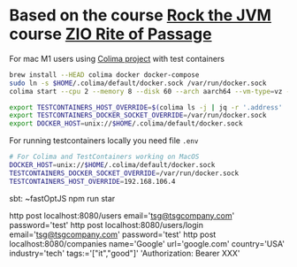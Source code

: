 # Based on the course [Rock the JVM](https://rockthejvm.com/) course [ZIO Rite of Passage](https://rockthejvm.com/courses/enrolled/2132116)

For mac M1 users using [Colima project](https://github.com/abiosoft/colima) with test containers
```bash
brew install --HEAD colima docker docker-compose
sudo ln -s $HOME/.colima/default/docker.sock /var/run/docker.sock
colima start --cpu 2 --memory 8 --disk 60 --arch aarch64 --vm-type=vz --vz-rosetta --mount-type virtiofs --network-address

export TESTCONTAINERS_HOST_OVERRIDE=$(colima ls -j | jq -r '.address' | head -n 1)
export TESTCONTAINERS_DOCKER_SOCKET_OVERRIDE=/var/run/docker.sock
export DOCKER_HOST=unix://$HOME/.colima/default/docker.sock
```

For running testcontainers locally you need file `.env`
```bash
# For Colima and TestContainers working on MacOS
DOCKER_HOST=unix://$HOME/.colima/default/docker.sock
TESTCONTAINERS_DOCKER_SOCKET_OVERRIDE=/var/run/docker.sock
TESTCONTAINERS_HOST_OVERRIDE=192.168.106.4
```

sbt: ~fastOptJS
npm run star

http post localhost:8080/users email='tsg@tsgcompany.com' password='test'
http post localhost:8080/users/login email='tsg@tsgcompany.com' password='test'
http post localhost:8080/companies name='Google' url='google.com' country='USA' industry='tech' tags:='["it","good"]' 'Authorization: Bearer XXX'

